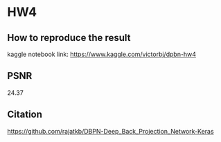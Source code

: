 # HW4

## How to reproduce the result
kaggle notebook link: https://www.kaggle.com/victorbj/dpbn-hw4

## PSNR 
24.37

## Citation
https://github.com/rajatkb/DBPN-Deep_Back_Projection_Network-Keras
